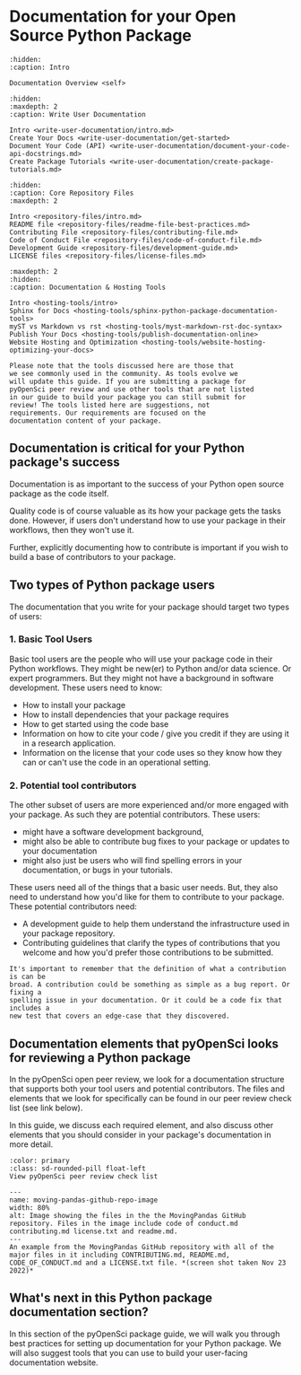 # Documentation for your Open Source Python Package

```{toctree}
:hidden:
:caption: Intro

Documentation Overview <self>
```

```{toctree}
:hidden:
:maxdepth: 2
:caption: Write User Documentation

Intro <write-user-documentation/intro.md>
Create Your Docs <write-user-documentation/get-started>
Document Your Code (API) <write-user-documentation/document-your-code-api-docstrings.md>
Create Package Tutorials <write-user-documentation/create-package-tutorials.md>
```

```{toctree}
:hidden:
:caption: Core Repository Files
:maxdepth: 2

Intro <repository-files/intro.md>
README file <repository-files/readme-file-best-practices.md>
Contributing File <repository-files/contributing-file.md>
Code of Conduct File <repository-files/code-of-conduct-file.md>
Development Guide <repository-files/development-guide.md>
LICENSE files <repository-files/license-files.md>
```

```{toctree}
:maxdepth: 2
:hidden:
:caption: Documentation & Hosting Tools

Intro <hosting-tools/intro>
Sphinx for Docs <hosting-tools/sphinx-python-package-documentation-tools>
myST vs Markdown vs rst <hosting-tools/myst-markdown-rst-doc-syntax>
Publish Your Docs <hosting-tools/publish-documentation-online>
Website Hosting and Optimization <hosting-tools/website-hosting-optimizing-your-docs>
```


```{important}
Please note that the tools discussed here are those that
we see commonly used in the community. As tools evolve we
will update this guide. If you are submitting a package for
pyOpenSci peer review and use other tools that are not listed
in our guide to build your package you can still submit for
review! The tools listed here are suggestions, not
requirements. Our requirements are focused on the
documentation content of your package.
```

<!-- ```{toctree}
:hidden:

Best Practices for Docs <package-documentation-best-practices>
Tools to Build Your Docs <python-package-documentation-tools>
Host & Help People Find Your Docs <website-hosting-optimizing-your-docs>
The README File <readme-file-best-practices.md>
Contributing & License files <contributing-license-coc>
``` -->
<!--
```{important}
## Quick Takeaways: Documentation must haves

Your package should at a minimum have:
* README.MD file
* CONTRIBUTING.md file
* CODE_OF_CONDUCT.md
* LICENSE.txt
* User-facing documentation website with tutorials
* API documentation (often found in the user-facing documentation website)

The pages in this section of our guide provide you with more
detail about creating each of the above elements. We also suggest
tools that will help you build your documentation.
``` -->

## Documentation is critical for your Python package's success

Documentation is as important to the success of your Python open source package
as the code itself.

Quality code is of course valuable as its how your package gets the tasks done. However, if users don't understand
how to use your package in their workflows, then they won't use it.

Further, explicitly documenting how to contribute is important if you wish
to build a base of contributors to your package.

## Two types of Python package users

The documentation that you write for your
package should target two types of users:

### 1. Basic Tool Users

Basic tool users are the people who will use your package code in their
Python workflows. They might be new(er) to Python and/or data science. Or
expert programmers. But they might not have a background in software
development. These users need to know:

 * How to install your package
 * How to install dependencies that your package requires
 * How to get started using the code base
 * Information on how to cite your code / give you credit if they are using it
 in a research application.
 * Information on the license that your code uses so they know how they can
 or can't use the code in an operational setting.

### 2. Potential tool contributors

The other subset of users are more experienced and/or more engaged
with your package. As such they are
potential contributors. These users:

* might have a software development background,
* might also be able to contribute bug fixes to your package or updates to your documentation
* might also just be users who will find spelling errors in your documentation, or bugs in your tutorials.

These users need all of the things that a basic user needs. But, they
also need to understand how you'd like for them to contribute to your
package. These potential contributors need:

* A development guide to help them understand the infrastructure used in your package repository.
* Contributing guidelines that clarify the types of contributions that you welcome and how you'd prefer those contributions to be submitted.

```{important}
It's important to remember that the definition of what a contribution is can be
broad. A contribution could be something as simple as a bug report. Or fixing a
spelling issue in your documentation. Or it could be a code fix that includes a
new test that covers an edge-case that they discovered.
```


## Documentation elements that pyOpenSci looks for reviewing a Python package

In the pyOpenSci open peer review, we look for
a documentation structure that supports both your tool users and potential
contributors. The files and elements that we look for specifically can be
found in our peer review check list (see link below).

In this guide, we discuss each required element, and also discuss other elements
that you should consider in your package's documentation in more detail.

<!-- TODO: EIC checks are missing: code of conduct -->


```{button-link} https://www.pyopensci.org/software-peer-review/how-to/editor-in-chief-guide.html#editor-checklist-template
:color: primary
:class: sd-rounded-pill float-left
View pyOpenSci peer review check list
```
<!--
1. Individual files in your GitHub (or GitLab) repository including:
    * [A clear and to the point **README.md** file](readme-file-best-practices) that includes information about how to cite your package.
    * A [**CONTRIBUTING.md** file](contributing-license-coc) that outlines how others can contribute to your package. This file should also link to your development guide and code of conduct. A well-crafted contributing guide will make it much easier for the community to contribute to your project.
    * A [**CODE_OF_CONDUCT.md**](contributing-license-coc.html#the-code-of-conduct-md-file) file. This file sets up the guidelines for how your community interacts. It ideally ensures that everyone feels safe and can report inappropriate behavior if need be.
    * [**A LICENSE.txt file**](contributing-license-coc.html#your-repository-should-have-a-license-md-file) A license file declaring the OSI-approved license that you select and instructions for citing your package.
    * We also suggest (but don't require) that you include a development guide that details the infrastructure used in your package. Sometimes this file is included in the user-facing documentation website (discussed below).
1. [**User focused package documentation**](package-documentation-best-practices) that helps users understand how to install, setup and use your package. Documentation is most often contained in a stand-alone website. The user-focused documentation should include:
    * **Tutorials and quick start code examples** that help a user get started using your package.
    * **Documentation for user-facing functions, objects and methods in your package (the API).** Package API documentation refers to documentation for each class, function, method and user-facing attribute (*available for a user to see*) in your package. This means that your package methods and classes should have [thoughtful docstrings](https://pandas.pydata.org/docs/development/contributing_docstring.html) that describe both the purpose of the code element and each input and output.
 -->

```{figure} ../images/moving-pandas-python-package-github-main-repo.png
---
name: moving-pandas-github-repo-image
width: 80%
alt: Image showing the files in the the MovingPandas GitHub repository. Files in the image include code of conduct.md contributing.md license.txt and readme.md.
---
An example from the MovingPandas GitHub repository with all of the major files in it including CONTRIBUTING.md, README.md, CODE_OF_CONDUCT.md and a LICENSE.txt file. *(screen shot taken Nov 23 2022)*
```



## What's next in this Python package documentation section?

In this section of the pyOpenSci package guide, we will walk
you through best practices for setting up
documentation for your Python package. We will also suggest
tools that you can use to build your user-facing documentation website.


<!--
Commenting this out for now - it will be moved to another section

## Other recommendations
### Python version support
You should always be explicit about which versions of Python your package supports.
Keeping compatibility with old Python versions can be difficult as functionality changes.
A good rule of thumb is that the package should support, at least,
the latest three Python versions (e.g., 3.8, 3.7, 3.6).

### Code Style
pyOpenSci encourages authors to consult [PEP 8](https://www.python.org/dev/peps/pep-0008/) for information on how to style your code.

### Linting
An automatic linter (e.g. flake8) can help ensure your code is clean and free of syntax errors. These can be integrated with your CI. -->
